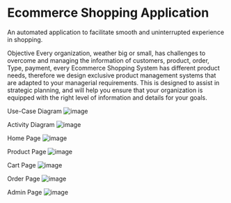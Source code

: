 # Ecommerce Shopping Application
An automated application to facilitate smooth and uninterrupted experience in shopping.

Objective
Every organization, weather big or small, has challenges to 
overcome and managing the information of customers, product, order, 
Type, payment, every Ecommerce Shopping System has different product 
needs, therefore we design exclusive product management systems that are 
adapted to your managerial requirements. This is designed to assist in 
strategic planning, and will help you ensure that your organization is 
equipped with the right level of information and details for your goals.

Use-Case Diagram
![image](https://github.com/Shraddha4git/ecommerce/assets/109404381/ca3aa855-8d29-49b0-9be9-2ea99a3ccb3e)

Activity Diagram
![image](https://github.com/Shraddha4git/ecommerce/assets/109404381/ab2b7adb-3dbe-4ea9-9fcc-4328ca27764f)


Home Page 
![image](https://github.com/Shraddha4git/ecommerce/assets/109404381/09cf02a7-c1da-43e7-a820-87c6a2b11dd7)

Product Page 
![image](https://github.com/Shraddha4git/ecommerce/assets/109404381/bc645061-f825-435f-9ef8-da51faa7b32f)

Cart Page
![image](https://github.com/Shraddha4git/ecommerce/assets/109404381/6e3f6e26-ce41-439e-a017-e0365546ddbb)

Order Page
![image](https://github.com/Shraddha4git/ecommerce/assets/109404381/e7e2d299-734c-4d11-9847-db1cb364035a)

Admin Page 
![image](https://github.com/Shraddha4git/ecommerce/assets/109404381/40caa3d9-fe68-4b37-9bd7-8a26c75f0441)
